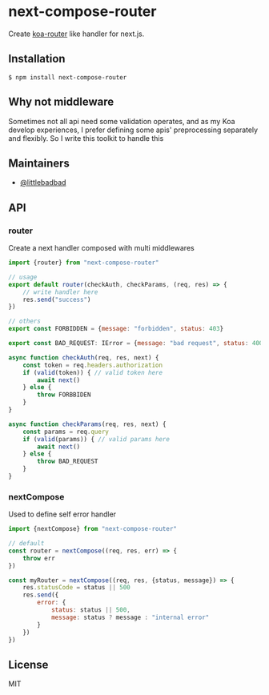 # next-compose-router

Create [koa-router](https://github.com/koajs/router) like handler for next.js.

## Installation

```
$ npm install next-compose-router
```

## Why not middleware

Sometimes not all api need some validation operates, and as my Koa develop experiences, I prefer defining some apis'
preprocessing separately and flexibly. So I write this toolkit to handle this

## Maintainers

- [@littlebadbad](https://github.com/LittleBadBad)

## API

### router

Create a next handler composed with multi middlewares

```js
import {router} from "next-compose-router"

// usage
export default router(checkAuth, checkParams, (req, res) => {
    // write handler here
    res.send("success")
})

// others
export const FORBIDDEN = {message: "forbidden", status: 403}

export const BAD_REQUEST: IError = {message: "bad request", status: 400}

async function checkAuth(req, res, next) {
    const token = req.headers.authorization
    if (valid(token)) { // valid token here
        await next()
    } else {
        throw FORBBIDEN
    }
}

async function checkParams(req, res, next) {
    const params = req.query
    if (valid(params)) { // valid params here
        await next()
    } else {
        throw BAD_REQUEST
    }
}

```

### nextCompose

Used to define self error handler

```js
import {nextCompose} from "next-compose-router"

// default
const router = nextCompose((req, res, err) => {
    throw err
})

const myRouter = nextCompose((req, res, {status, message}) => {
    res.statusCode = status || 500
    res.send({
        error: {
            status: status || 500,
            message: status ? message : "internal error"
        }
    })
})
```

## License

MIT

